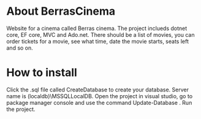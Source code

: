 # About BerrasCinema
Website for a cinema called Berras cinema. The project inclueds dotnet core, EF core, MVC and Ado.net.
There should be a list of movies, you can order tickets for a movie, see what time, date the movie starts, seats left and so on.


# How to install
Click the .sql file called CreateDatabase to create your database.
Server name is (localdb)\MSSQLLocalDB. 
Open the project in visual studio, go to package manager console and use the command Update-Database .
Run the project.
